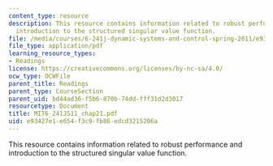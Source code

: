 ```yaml
---
content_type: resource
description: This resource contains information related to robust performance and
  introduction to the structured singular value function.
file: /media/courses/6-241j-dynamic-systems-and-control-spring-2011/e93427e1e654f3c9fb86edcd3215206a_MIT6_241JS11_chap21.pdf
file_type: application/pdf
learning_resource_types:
- Readings
license: https://creativecommons.org/licenses/by-nc-sa/4.0/
ocw_type: OCWFile
parent_title: Readings
parent_type: CourseSection
parent_uid: bd44ad36-f5b6-870b-74dd-fff31d2d3017
resourcetype: Document
title: MIT6_241JS11_chap21.pdf
uid: e93427e1-e654-f3c9-fb86-edcd3215206a
---
```

This resource contains information related to robust performance and introduction to the structured singular value function.